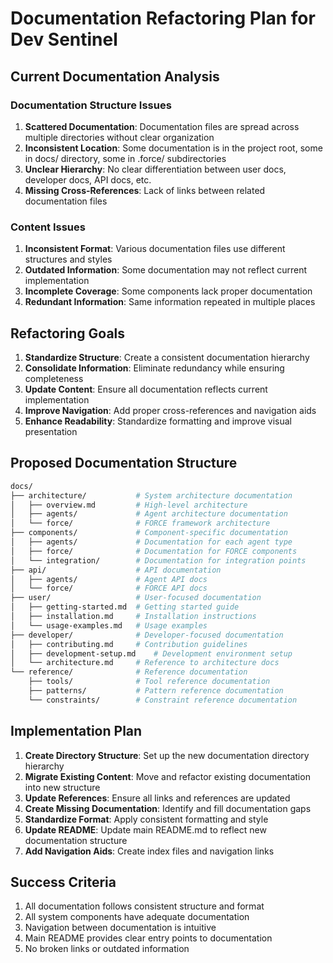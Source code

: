 # Documentation Refactoring Plan for Dev Sentinel

## Current Documentation Analysis

### Documentation Structure Issues

1. **Scattered Documentation**: Documentation files are spread across multiple directories without clear organization
2. **Inconsistent Location**: Some documentation is in the project root, some in docs/ directory, some in .force/ subdirectories
3. **Unclear Hierarchy**: No clear differentiation between user docs, developer docs, API docs, etc.
4. **Missing Cross-References**: Lack of links between related documentation files

### Content Issues

1. **Inconsistent Format**: Various documentation files use different structures and styles
2. **Outdated Information**: Some documentation may not reflect current implementation
3. **Incomplete Coverage**: Some components lack proper documentation
4. **Redundant Information**: Same information repeated in multiple places

## Refactoring Goals

1. **Standardize Structure**: Create a consistent documentation hierarchy
2. **Consolidate Information**: Eliminate redundancy while ensuring completeness
3. **Update Content**: Ensure all documentation reflects current implementation
4. **Improve Navigation**: Add proper cross-references and navigation aids
5. **Enhance Readability**: Standardize formatting and improve visual presentation

## Proposed Documentation Structure

```bash
docs/
├── architecture/           # System architecture documentation
│   ├── overview.md         # High-level architecture
│   ├── agents/             # Agent architecture documentation
│   └── force/              # FORCE framework architecture
├── components/             # Component-specific documentation
│   ├── agents/             # Documentation for each agent type
│   ├── force/              # Documentation for FORCE components
│   └── integration/        # Documentation for integration points
├── api/                    # API documentation
│   ├── agents/             # Agent API docs
│   └── force/              # FORCE API docs
├── user/                   # User-focused documentation
│   ├── getting-started.md  # Getting started guide
│   ├── installation.md     # Installation instructions
│   └── usage-examples.md   # Usage examples
├── developer/              # Developer-focused documentation
│   ├── contributing.md     # Contribution guidelines
│   ├── development-setup.md    # Development environment setup
│   └── architecture.md     # Reference to architecture docs
└── reference/              # Reference documentation
    ├── tools/              # Tool reference documentation
    ├── patterns/           # Pattern reference documentation
    └── constraints/        # Constraint reference documentation
```

## Implementation Plan

1. **Create Directory Structure**: Set up the new documentation directory hierarchy
2. **Migrate Existing Content**: Move and refactor existing documentation into new structure
3. **Update References**: Ensure all links and references are updated
4. **Create Missing Documentation**: Identify and fill documentation gaps
5. **Standardize Format**: Apply consistent formatting and style
6. **Update README**: Update main README.md to reflect new documentation structure
7. **Add Navigation Aids**: Create index files and navigation links

## Success Criteria

1. All documentation follows consistent structure and format
2. All system components have adequate documentation
3. Navigation between documentation is intuitive
4. Main README provides clear entry points to documentation
5. No broken links or outdated information
